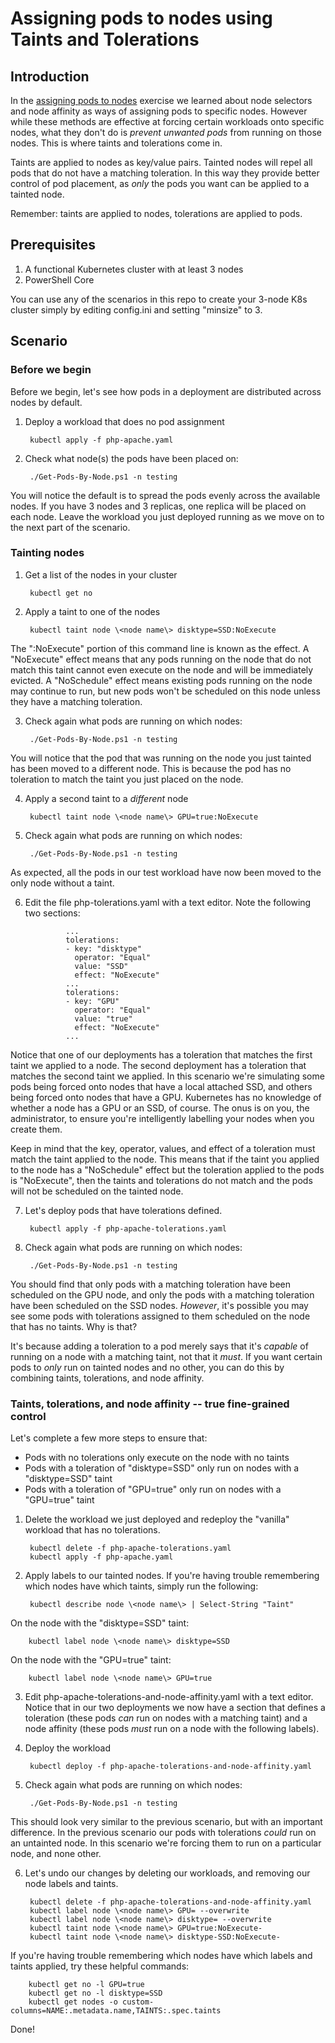 # Assigning pods to nodes using Taints and Tolerations

## Introduction
In the [assigning pods to nodes](https://github.com/dbc13543/k8s-demos/tree/master/assigning-pods-to-nodes) exercise we learned about node selectors and node affinity as ways of assigning pods to specific nodes.  However while these methods are effective at forcing certain workloads onto specific nodes, what they don't do is *prevent unwanted pods* from running on those nodes.  This is where taints and tolerations come in.

Taints are applied to nodes as key/value pairs.  Tainted nodes will repel all pods that do not have a matching toleration.  In this way they provide better control of pod placement, as *only* the pods you want can be applied to a tainted node.

Remember: taints are applied to nodes, tolerations are applied to pods.

## Prerequisites
1. A functional Kubernetes cluster with at least 3 nodes
2. PowerShell Core

You can use any of the scenarios in this repo to create your 3-node K8s cluster simply by editing config.ini and setting "minsize" to 3.

## Scenario
### Before we begin
Before we begin, let's see how pods in a deployment are distributed across nodes by default.  

1. Deploy a workload that does no pod assignment

        kubectl apply -f php-apache.yaml

2. Check what node(s) the pods have been placed on:

        ./Get-Pods-By-Node.ps1 -n testing

You will notice the default is to spread the pods evenly across the available nodes.  If you have 3 nodes and 3 replicas, one replica will be placed on each node.  Leave the workload you just deployed running as we move on to the next part of the scenario.

### Tainting nodes

1. Get a list of the nodes in your cluster

        kubectl get no

2. Apply a taint to one of the nodes

        kubectl taint node \<node name\> disktype=SSD:NoExecute

The ":NoExecute" portion of this command line is known as the effect.  A "NoExecute" effect means that any pods running on the node that do not match this taint cannot even execute on the node and will be immediately evicted.  A "NoSchedule" effect means existing pods running on the node may continue to run, but new pods won't be scheduled on this node unless they have a matching toleration.

3. Check again what pods are running on which nodes:

        ./Get-Pods-By-Node.ps1 -n testing

You will notice that the pod that was running on the node you just tainted has been moved to a different node.  This is because the pod has no toleration to match the taint you just placed on the node.

4. Apply a second taint to a *different* node

        kubectl taint node \<node name\> GPU=true:NoExecute

5. Check again what pods are running on which nodes:

        ./Get-Pods-By-Node.ps1 -n testing

As expected, all the pods in our test workload have now been moved to the only node without a taint.  

6. Edit the file php-tolerations.yaml with a text editor.  Note the following two sections:

                ...
                tolerations:
                - key: "disktype"
                  operator: "Equal"
                  value: "SSD"
                  effect: "NoExecute"
                ...
                tolerations:
                - key: "GPU"
                  operator: "Equal"
                  value: "true"
                  effect: "NoExecute"
                ...

Notice that one of our deployments has a toleration that matches the first taint we applied to a node.  The second deployment has a toleration that matches the second taint we applied.  In this scenario we're simulating some pods being forced onto nodes that have a local attached SSD, and others being forced onto nodes that have a GPU.  Kubernetes has no knowledge of whether a node has a GPU or an SSD, of course.  The onus is on you, the administrator, to ensure you're intelligently labelling your nodes when you create them.

Keep in mind that the key, operator, values, and effect of a toleration must match the taint applied to the node.  This means that if the taint you applied to the node has a "NoSchedule" effect but the toleration applied to the pods is "NoExecute", then the taints and tolerations do not match and the pods will not be scheduled on the tainted node.

7. Let's deploy pods that have tolerations defined.

        kubectl apply -f php-apache-tolerations.yaml


8. Check again what pods are running on which nodes:

        ./Get-Pods-By-Node.ps1 -n testing

You should find that only pods with a matching toleration have been scheduled on the GPU node, and only the pods with a matching toleration have been scheduled on the SSD nodes.  *However*, it's possible you may see some pods with tolerations assigned to them scheduled on the node that has no taints.  Why is that?

It's because adding a toleration to a pod merely says that it's *capable* of running on a node with a matching taint, not that it *must*.  If you want certain pods to *only* run on tainted nodes and no other, you can do this by combining taints, tolerations, and node affinity.

### Taints, tolerations, and node affinity -- true fine-grained control
Let's complete a few more steps to ensure that:

* Pods with no tolerations only execute on the node with no taints
* Pods with a toleration of "disktype=SSD" only run on nodes with a "disktype=SSD" taint
* Pods with a toleration of "GPU=true" only run on nodes with a "GPU=true" taint

1. Delete the workload we just deployed and redeploy the "vanilla" workload that has no tolerations.

        kubectl delete -f php-apache-tolerations.yaml
        kubectl apply -f php-apache.yaml

2. Apply labels to our tainted nodes.  If you're having trouble remembering which nodes have which taints, simply run the following:

        kubectl describe node \<node name\> | Select-String "Taint"

On the node with the "disktype=SSD" taint:

        kubectl label node \<node name\> disktype=SSD

On the node with the "GPU=true" taint:

        kubectl label node \<node name\> GPU=true

3. Edit php-apache-tolerations-and-node-affinity.yaml with a text editor.  Notice that in our two deployments we now have a section that defines a toleration (these pods *can* run on nodes with a matching taint) and a node affinity (these pods *must* run on a node with the following labels).

4. Deploy the workload

        kubectl deploy -f php-apache-tolerations-and-node-affinity.yaml

5. Check again what pods are running on which nodes:

        ./Get-Pods-By-Node.ps1 -n testing

This should look very similar to the previous scenario, but with an important difference.  In the previous scenario our pods with tolerations *could* run on an untainted node.  In this scenario we're forcing them to run on a particular node, and none other.

6. Let's undo our changes by deleting our workloads, and removing our node labels and taints.  

        kubectl delete -f php-apache-tolerations-and-node-affinity.yaml
        kubectl label node \<node name\> GPU= --overwrite
        kubectl label node \<node name\> disktype= --overwrite
        kubectl taint node \<node name\> GPU=true:NoExecute-
        kubectl taint node \<node name\> disktype-SSD:NoExecute-

If you're having trouble remembering which nodes have which labels and taints applied, try these helpful commands:

        kubectl get no -l GPU=true
        kubectl get no -l disktype=SSD
        kubectl get nodes -o custom-columns=NAME:.metadata.name,TAINTS:.spec.taints

Done!
